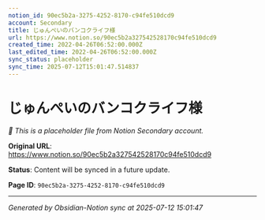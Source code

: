 ```yaml
---
notion_id: 90ec5b2a-3275-4252-8170-c94fe510dcd9
account: Secondary
title: じゅんぺいのバンコクライフ様
url: https://www.notion.so/90ec5b2a327542528170c94fe510dcd9
created_time: 2022-04-26T06:52:00.000Z
last_edited_time: 2022-04-26T06:52:00.000Z
sync_status: placeholder
sync_time: 2025-07-12T15:01:47.514837
---
```


# じゅんぺいのバンコクライフ様

*🔄 This is a placeholder file from Notion Secondary account.*

**Original URL**: https://www.notion.so/90ec5b2a327542528170c94fe510dcd9

**Status**: Content will be synced in a future update.

**Page ID**: `90ec5b2a-3275-4252-8170-c94fe510dcd9`

---

*Generated by Obsidian-Notion sync at 2025-07-12 15:01:47*
